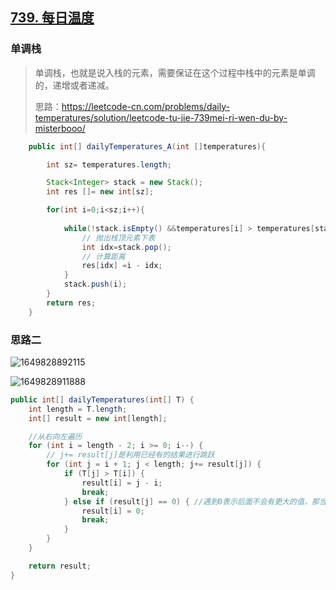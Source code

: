 ## [739. 每日温度](https://leetcode-cn.com/problems/daily-temperatures/)

### 单调栈

> 单调栈，也就是说入栈的元素，需要保证在这个过程中栈中的元素是单调的，递增或者递减。
>
> 思路：https://leetcode-cn.com/problems/daily-temperatures/solution/leetcode-tu-jie-739mei-ri-wen-du-by-misterbooo/

~~~java
    public int[] dailyTemperatures_A(int []temperatures){

        int sz= temperatures.length;

        Stack<Integer> stack = new Stack();
        int res []= new int[sz];

        for(int i=0;i<sz;i++){
            
            while(!stack.isEmpty() &&temperatures[i] > temperatures[stack.peek()]){
                // 抛出栈顶元素下表
                int idx=stack.pop();
                // 计算距离
                res[idx] =i - idx; 
            }
            stack.push(i);
        }
        return res;
    }
~~~

### 思路二

![1649828892115](https://tprzfbucket.oss-cn-beijing.aliyuncs.com/hadoop/202204/13/134813-238086.png)

![1649828911888](https://tprzfbucket.oss-cn-beijing.aliyuncs.com/hadoop/202204/13/134832-520882.png)

~~~java
public int[] dailyTemperatures(int[] T) {
    int length = T.length;
    int[] result = new int[length];

    //从右向左遍历
    for (int i = length - 2; i >= 0; i--) {
        // j+= result[j]是利用已经有的结果进行跳跃
        for (int j = i + 1; j < length; j+= result[j]) {
            if (T[j] > T[i]) {
                result[i] = j - i;
                break;
            } else if (result[j] == 0) { //遇到0表示后面不会有更大的值，那当然当前值就应该也为0
                result[i] = 0;
                break;
            }
        }
    }

    return result;
}
~~~

